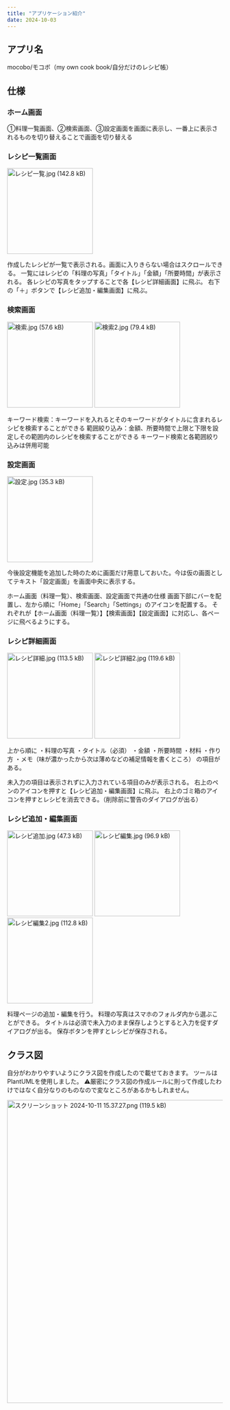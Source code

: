 ```yaml
---
title: "アプリケーション紹介"
date: 2024-10-03
---
```

## アプリ名
mocobo/モコボ（my own cook book/自分だけのレシピ帳）

## 仕様
### ホーム画面
①料理一覧画面、②検索画面、③設定画面を画面に表示し、一番上に表示されるものを切り替えることで画面を切り替える

### レシピ一覧画面
<img width="200" alt="レシピ一覧.jpg (142.8 kB)" src="https://img.esa.io/uploads/production/attachments/21530/2024/10/11/166465/e7c0bf03-0ea9-4fb3-9f10-b542202ed997.jpg">

作成したレシピが一覧で表示される。画面に入りきらない場合はスクロールできる。
一覧にはレシピの「料理の写真」「タイトル」「金額」「所要時間」が表示される。
各レシピの写真をタップすることで各【レシピ詳細画面】に飛ぶ。
右下の「＋」ボタンで【レシピ追加・編集画面】に飛ぶ。

### 検索画面
<img width="200" alt="検索.jpg (57.6 kB)" src="https://img.esa.io/uploads/production/attachments/21530/2024/10/11/166465/a1fb2b1c-1e90-499d-859e-8a11972ad3e5.jpg">
<img width="200" alt="検索2.jpg (79.4 kB)" src="https://img.esa.io/uploads/production/attachments/21530/2024/10/11/166465/f6b7e75f-10eb-4178-94ec-28637f3168d6.jpg">


キーワード検索：キーワードを入れるとそのキーワードがタイトルに含まれるレシピを検索することができる
範囲絞り込み：金額、所要時間で上限と下限を設定しその範囲内のレシピを検索することができる
キーワード検索と各範囲絞り込みは併用可能

### 設定画面
<img width="200" alt="設定.jpg (35.3 kB)" src="https://img.esa.io/uploads/production/attachments/21530/2024/10/11/166465/ea30e2ca-ac0d-4896-bed8-8bbb5c566435.jpg">

今後設定機能を追加した時のために画面だけ用意しておいた。今は仮の画面としてテキスト「設定画面」を画面中央に表示する。

ホーム画面（料理一覧）、検索画面、設定画面で共通の仕様
画面下部にバーを配置し、左から順に「Home」「Search」「Settings」のアイコンを配置する。
それぞれが【ホーム画面（料理一覧）】【検索画面】【設定画面】に対応し、各ページに飛べるようにする。

### レシピ詳細画面
<img width="200" alt="レシピ詳細.jpg (113.5 kB)" src="https://img.esa.io/uploads/production/attachments/21530/2024/10/11/166465/3338e250-a2a1-494f-a260-5f4d847ba9ea.jpg">
<img width="200" alt="レシピ詳細2.jpg (119.6 kB)" src="https://img.esa.io/uploads/production/attachments/21530/2024/10/11/166465/1952038f-cfea-4655-875d-1bd814adb27f.jpg">

上から順に
・料理の写真
・タイトル（必須）
・金額
・所要時間
・材料
・作り方
・メモ（味が濃かったから次は薄めなどの補足情報を書くところ）
の項目がある。

未入力の項目は表示されずに入力されている項目のみが表示される。
右上のペンのアイコンを押すと【レシピ追加・編集画面】に飛ぶ。
右上のゴミ箱のアイコンを押すとレシピを消去できる。（削除前に警告のダイアログが出る）

### レシピ追加・編集画面
<img width="200" alt="レシピ追加.jpg (47.3 kB)" src="https://img.esa.io/uploads/production/attachments/21530/2024/10/11/166465/323e2fde-5df6-4274-8ade-47fa8539fc13.jpg">
<img width="200" alt="レシピ編集.jpg (96.9 kB)" src="https://img.esa.io/uploads/production/attachments/21530/2024/10/11/166465/ea643aef-e7fe-45af-8204-26f0c90fd26a.jpg">
<img width="200" alt="レシピ編集2.jpg (112.8 kB)" src="https://img.esa.io/uploads/production/attachments/21530/2024/10/11/166465/ed2c7cb8-3c88-4234-b38d-7716fdab0b20.jpg">

料理ページの追加・編集を行う。
料理の写真はスマホのフォルダ内から選ぶことができる。
タイトルは必須で未入力のまま保存しようとすると入力を促すダイアログが出る。
保存ボタンを押すとレシピが保存される。

## クラス図
自分がわかりやすいようにクラス図を作成したので載せておきます。
ツールはPlantUMLを使用しました。
⚠️厳密にクラス図の作成ルールに則って作成したわけではなく自分なりのものなので変なところがあるかもしれません。

<img width="706" alt="スクリーンショット 2024-10-11 15.37.27.png (119.5 kB)" src="https://img.esa.io/uploads/production/attachments/21530/2024/10/11/166465/6da9414a-1f04-41ed-bb23-07fe49e17da5.png">